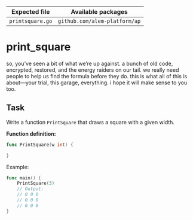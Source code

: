 | Expected file    | Available packages            |
| ---------------- | ----------------------------- |
| `printsquare.go` | `github.com/alem-platform/ap` |

# print_square

<p data-story-username="a-J-nx">so, you’ve seen a bit of what we’re up against. a bunch of old code, encrypted, restored, and the energy raiders on our tail. we really need people to help us find the formula before they do. this is what all of this is about—your trial, this garage, everything. i hope it will make sense to you too.</p>

## Task

Write a function `PrintSquare` that draws a square with a given width.

**Function definition:**

```go
func PrintSquare(w int) {

}
```

Example:

```go
func main() {
    PrintSquare(3)
    // Output:
	// 0 0 0
	// 0 0 0
	// 0 0 0
}
```
